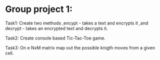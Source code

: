 # Group project 1:
Task1: Create two methods ,encypt - takes a text and encrypts it ,and decrypt - takes an encrypted text and decrypts it.

Task2: Create console based Tic-Tac-Toe game.

Task3: On e NxM matrix map out the possible knigth moves from a given cell.
